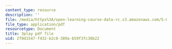 ```yaml
---
content_type: resource
description: ''
file: /media/https%3A/open-learning-course-data-rc.s3.amazonaws.com/5-07sc-biological-chemistry-i-fall-2013/2f0d1547f432b2c8389ab59f3fc36b22_gbOyppJ9OK4.pdf
file_type: application/pdf
resourcetype: Document
title: 3play pdf file
uid: 2f0d1547-f432-b2c8-389a-b59f3fc36b22
---
```

